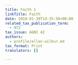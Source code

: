 ```yaml
---
title: Faith 1
linkTitle: Faith
date: 2018-01-30T14:35:50+00:00
related_tax_publication_term:
  - 972
tax_issue: AGNI 42
authors:
  - profile/ellen-wilbur.md
tax_format: Print
translators: []

---
```

